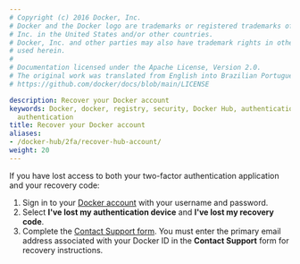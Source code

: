 ```yaml
---
# Copyright (c) 2016 Docker, Inc.
# Docker and the Docker logo are trademarks or registered trademarks of Docker,
# Inc. in the United States and/or other countries.
# Docker, Inc. and other parties may also have trademark rights in other terms
# used herein.
#
# Documentation licensed under the Apache License, Version 2.0.
# The original work was translated from English into Brazilian Portuguese.
# https://github.com/docker/docs/blob/main/LICENSE

description: Recover your Docker account
keywords: Docker, docker, registry, security, Docker Hub, authentication, two-factor
  authentication
title: Recover your Docker account
aliases:
- /docker-hub/2fa/recover-hub-account/
weight: 20
---
```

If you have lost access to both your two-factor authentication application and your recovery code:

1. Sign in to your [Docker account](https://app.docker.com/login) with your username and password.
2. Select **I've lost my authentication device** and **I've lost my recovery code**.
3. Complete the [Contact Support form](https://hub.docker.com/support/contact/?category=2fa-lockout).
    You must enter the primary email address associated with your Docker ID in the **Contact Support** form for recovery instructions.
